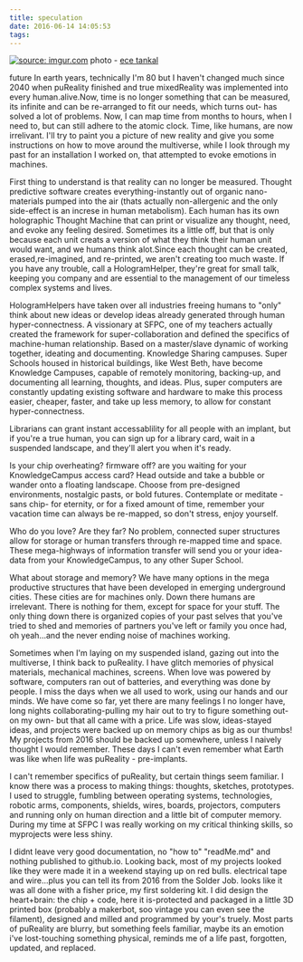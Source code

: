 ```yaml
---
title: speculation
date: 2016-06-14 14:05:53
tags:
---
```

<a href="http://imgur.com/wtUcmPv"><img src="http://i.imgur.com/wtUcmPv.jpg" title="source: imgur.com" /></a>
photo - <a href="http://cargocollective.com/ecetankal">ece tankal</a> 

future 
In earth years, technically I'm 80 but I haven't changed much since 2040 when puReality finished and true mixedReality was implemented into every human.alive.Now, time is no longer something that can be measured, its infinite and can be re-arranged to fit our needs, which turns out- has solved a lot of problems.  Now, I can map time from months to hours, when I need to, but can still adhere to the atomic clock. Time, like humans, are now irrelivant. I'll try to paint you a picture of new reality and give you some instructions on how to move around the multiverse, while I look through my past for an installation I worked on, that attempted to evoke emotions in machines. 

First thing to understand is that reality can no longer be measured.  Thought predictive software creates everything-instantly out of organic nano-materials pumped into the air (thats actually non-allergenic and the only side-effect is an increse in human metabolism).  Each human has its own holographic Thought Machine that can print or visualize any thought, need, and evoke any feeling desired. Sometimes its a little off, but that is only because each unit creats a version of what they think their human unit would want, and we humans think alot.Since each thought can be created, erased,re-imagined, and re-printed, we aren't creating too much waste.  If you have any trouble, call a HologramHelper, they're great for small talk, keeping you company and are essential to the management of our timeless complex systems and lives.  

HologramHelpers have taken over all industries freeing humans to "only" think about new ideas or develop ideas already generated through human hyper-connectness. A vissionary at SFPC, one of my teachers actually created the framework for super-collaboration and defined the specifics of machine-human relationship. Based on a master/slave dynamic of working together, ideating and documenting. Knowledge Sharing campuses. Super Schools housed in historical buildings, like West Beth, have become Knowledge Campuses, capable of remotely monitoring, backing-up, and documenting all learning, thoughts, and ideas. Plus, super computers are constantly updating existing software and hardware to make this process easier, cheaper, faster, and take up less memory, to allow for constant hyper-connectness. 

Librarians can grant instant accessablility for all people with an implant, but if you're a true human, you can sign up for a library card, wait in a suspended landscape, and they'll alert you when it's ready.

Is your chip overheating? firmware off? are you waiting for your KnowledgeCampus access card? Head outside and take a bubble or wander onto a floating landscape.  Choose from pre-designed environments, nostalgic pasts, or bold futures.  Contemplate or meditate -sans chip- for eternity, or for a fixed amount of time, remember your vacation time can always be re-mapped, so don't stress, enjoy yourself. 

Who do you love? Are they far? No problem, connected super structures allow for storage or human transfers through re-mapped time and space.  These mega-highways of information transfer will send you or your idea-data from your KnowledgeCampus, to any other Super School.   

What about storage and memory? We have many options in the mega productive structures that have been developed in emerging underground cities. These cities are for machines only.  Down there humans are irrelevant.  There is nothing for them, except for space for your stuff.  The only thing down there is organized copies of your past selves that you've tried to shed and memories of partners you've left or family you once had, oh yeah...and the never ending noise of machines working.

Sometimes when I'm laying on my suspended island, gazing out into the multiverse, I think back to puReality. I have glitch memories of physical materials, mechanical machines, screens.  When love was powered by software, computers ran out of batteries, and everything was done by people.  I miss the days when we all used to work, using our hands and our minds. We have come so far, yet there are many feelings I no longer have, long nights collaborating-pulling my hair out to try to figure something out-on my own- but that all came with a price.  Life was slow, ideas-stayed ideas, and projects were backed up on memory chips as big as our thumbs! My projects from 2016 should be backed up somewhere, unless I naively thought I would remember.  These days I can't even remember what Earth was like when life was puReality - pre-implants.  

I can't remember specifics of puReality, but certain things seem familiar.  I know there was a process to making things: thoughts, sketches, prototypes.  I used to struggle, fumbling between operating systems, technologies, robotic arms, components, shields, wires, boards, projectors, computers and running only on human direction and a little bit of computer memory.  During my time at SFPC I was really working on my critical thinking skills, so myprojects were less shiny. 

I didnt leave very good documentation, no "how to" "readMe.md" and nothing published to github.io.  Looking back, most of my projects 
looked like they were made it in a weekend staying up on red bulls. electrical tape and wire...plus you can tell its from 2016 from the Solder Job.  looks like it was all done with a fisher price, my first soldering kit. I did design the heart+brain: the chip + code, here it is-protected and packaged in a little 3D printed box (probably a makerbot, soo vintage you can even see the filament), designed and milled and programmed by your's truely.  Most parts of  puReality are blurry, but something feels familiar, maybe its an emotion i've lost-touching something physical, reminds me of a life past, forgotten, updated, and replaced. 



